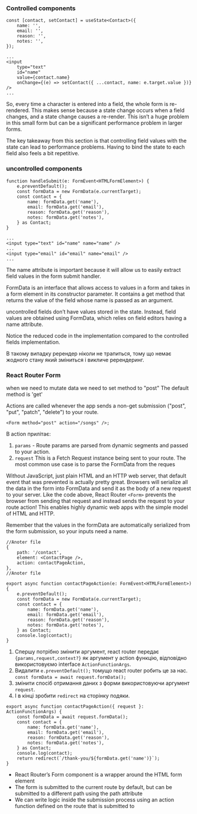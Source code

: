 ### Controlled components

```
const [contact, setContact] = useState<Contact>({
    name: '',
    email: '',
    reason: '',
    notes: '',
});

...
<input
    type="text"
    id="name"
    value={contact.name}
    onChange={(e) => setContact({ ...contact, name: e.target.value })}
/>
...

```

So, every time a character is entered into a field, the whole form is re-rendered. This makes sense because a state change occurs when a field changes, and a state change causes a re-render.
This isn’t a huge problem in this small form but can be a significant performance problem in larger forms.

The key takeaway from this section is that controlling field values with the state can lead to performance problems. Having to bind the state to each field also feels a bit repetitive.

### uncontrolled components

```
function handleSubmit(e: FormEvent<HTMLFormElement>) {
    e.preventDefault();
    const formData = new FormData(e.currentTarget);
    const contact = {
        name: formData.get('name'),
        email: formData.get('email'),
        reason: formData.get('reason'),
        notes: formData.get('notes'),
    } as Contact;
}

...
<input type="text" id="name" name="name" />
...
<input type="email" id="email" name="email" />
...
```

The name attribute is important because it will allow us to easily extract field values in the form submit handler.

FormData is an interface that allows access to values in a form and takes in a form element in its constructor parameter. It contains a get method that returns the value of the field whose name is passed as an argument.

uncontrolled fields don’t have values stored in the state. Instead, field values are obtained using FormData, which relies on field editors having a name attribute.

Notice the reduced code in the implementation compared to the controlled fields implementation.

В такому випадку ререндер ніколи не трапиться, тому що немає жодного стану який зміниться і викличе ререндеринг.

### React Router Form

when we need to mutate data we need to set method to "post"
The default method is 'get'

Actions are called whenever the app sends a non-get submission ("post", "put", "patch", "delete") to your route.

```
<Form method="post" action="/songs" />;
```

В action прилітає:

1. `params` - Route params are parsed from dynamic segments and passed to your action.
2. `request` This is a Fetch Request instance being sent to your route. The most common use case is to parse the FormData from the reques

Without JavaScript, just plain HTML and an HTTP web server, that default event that was prevented is actually pretty great. Browsers will serialize all the data in the form into FormData and send it as the body of a new request to your server. Like the code above, React Router `<Form>` prevents the browser from sending that request and instead sends the request to your route action! This enables highly dynamic web apps with the simple model of HTML and HTTP.

Remember that the values in the formData are automatically serialized from the form submission, so your inputs need a name.

```
//Anoter file
{
    path: '/contact',
    element: <ContactPage />,
    action: contactPageAction,
},
//Anoter file

export async function contactPageAction(e: FormEvent<HTMLFormElement>) {
    e.preventDefault();
    const formData = new FormData(e.currentTarget);
    const contact = {
        name: formData.get('name'),
        email: formData.get('email'),
        reason: formData.get('reason'),
        notes: formData.get('notes'),
    } as Contact;
    console.log(contact);
}

```

1. Cпершу потрібно змінити аргумент, react router передає `{params,request,context?}` як аргумент у action функцію, відповідно використовуємо interface `ActionFunctionArgs`.
2. Видалити `e.preventDefault();` томущо react router робить це за нас.
   `const formData = await request.formData();`
3. змінити спосіб отримання даних з форми використовуючи аргумент `request`.
4. І в кінці зробити `redirect` на сторінку подяки.

```
export async function contactPageAction({ request }: ActionFunctionArgs) {
    const formData = await request.formData();
    const contact = {
        name: formData.get('name'),
        email: formData.get('email'),
        reason: formData.get('reason'),
        notes: formData.get('notes'),
    } as Contact;
    console.log(contact);
    return redirect(`/thank-you/${formData.get('name')}`);
}
```

-   React Router’s Form component is a wrapper around the HTML form element
-   The form is submitted to the current route by default, but can be submitted to a different path using the path attribute
-   We can write logic inside the submission process using an action function defined on the route that is submitted to

